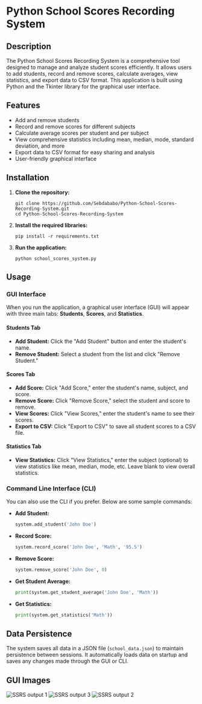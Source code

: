 # Python School Scores Recording System

## Description

The Python School Scores Recording System is a comprehensive tool designed to manage and analyze student scores efficiently. It allows users to add students, record and remove scores, calculate averages, view statistics, and export data to CSV format. This application is built using Python and the Tkinter library for the graphical user interface.

## Features

- Add and remove students
- Record and remove scores for different subjects
- Calculate average scores per student and per subject
- View comprehensive statistics including mean, median, mode, standard deviation, and more
- Export data to CSV format for easy sharing and analysis
- User-friendly graphical interface

## Installation

1. **Clone the repository:**
    ```
    git clone https://github.com/Sebdababo/Python-School-Scores-Recording-System.git
    cd Python-School-Scores-Recording-System
    ```

2. **Install the required libraries:**
    ```
    pip install -r requirements.txt
    ```

3. **Run the application:**
    ```
    python school_scores_system.py
    ```

## Usage

### GUI Interface

When you run the application, a graphical user interface (GUI) will appear with three main tabs: **Students**, **Scores**, and **Statistics**.

#### Students Tab

- **Add Student:** Click the "Add Student" button and enter the student's name.
- **Remove Student:** Select a student from the list and click "Remove Student."

#### Scores Tab

- **Add Score:** Click "Add Score," enter the student's name, subject, and score.
- **Remove Score:** Click "Remove Score," select the student and score to remove.
- **View Scores:** Click "View Scores," enter the student's name to see their scores.
- **Export to CSV:** Click "Export to CSV" to save all student scores to a CSV file.

#### Statistics Tab

- **View Statistics:** Click "View Statistics," enter the subject (optional) to view statistics like mean, median, mode, etc. Leave blank to view overall statistics.

### Command Line Interface (CLI)

You can also use the CLI if you prefer. Below are some sample commands:

- **Add Student:**
    ```python
    system.add_student('John Doe')
    ```

- **Record Score:**
    ```python
    system.record_score('John Doe', 'Math', '95.5')
    ```

- **Remove Score:**
    ```python
    system.remove_score('John Doe', 0)
    ```

- **Get Student Average:**
    ```python
    print(system.get_student_average('John Doe', 'Math'))
    ```

- **Get Statistics:**
    ```python
    print(system.get_statistics('Math'))
    ```

## Data Persistence

The system saves all data in a JSON file (`school_data.json`) to maintain persistence between sessions. It automatically loads data on startup and saves any changes made through the GUI or CLI.

## GUI Images

![SSRS output 1](https://github.com/user-attachments/assets/6cfc9460-9903-4e17-8d27-e30ad9efb179)
![SSRS output 3](https://github.com/user-attachments/assets/21ed36bf-df9a-4d04-a8e1-547c0a2e57c4)
![SSRS output 2](https://github.com/user-attachments/assets/a8342afb-06e0-4f48-bc16-137dcdb46090)
